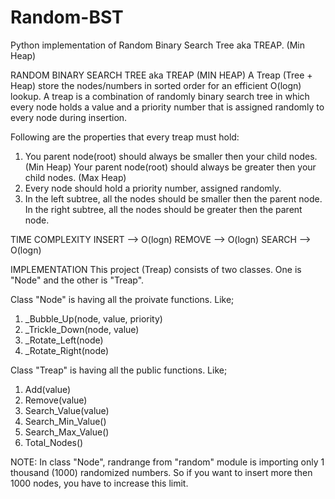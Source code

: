 # Random-BST
Python implementation of Random Binary Search Tree aka TREAP. (Min Heap)

RANDOM BINARY SEARCH TREE aka TREAP (MIN HEAP)
A Treap (Tree + Heap) store the nodes/numbers in sorted order for an efficient O(logn) lookup. A treap is a combination of randomly binary search tree in which every node holds a value and a priority number that is assigned randomly to every node during insertion.

Following are the properties that every treap must hold:

1.	You parent node(root) should always be smaller then your child nodes. (Min Heap) Your parent node(root) should always be greater then your child nodes. (Max Heap)
2.	Every node should hold a priority number, assigned randomly.
3.	In the left subtree, all the nodes should be smaller then the parent node. In the right subtree, all the nodes should be greater then the parent node.


TIME COMPLEXITY 
INSERT --> O(logn) 
REMOVE --> O(logn) 
SEARCH --> O(logn)

IMPLEMENTATION
This project (Treap) consists of two classes. One is "Node" and the other is "Treap". 

Class "Node" is having all the proivate functions. Like;
1.	_Bubble_Up(node, value, priority)
2.	_Trickle_Down(node, value)
3.	_Rotate_Left(node)
4.	_Rotate_Right(node)

Class "Treap" is having all the public functions. Like;
1.	Add(value)
2.	Remove(value)
3.	Search_Value(value)
4.	Search_Min_Value()
5.	Search_Max_Value()
6.	Total_Nodes()

NOTE: In class "Node", randrange from "random" module is importing only 1 thousand (1000) randomized numbers. So if you want to insert more then 1000 nodes, you have to increase this limit.

